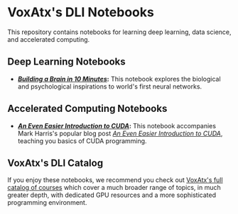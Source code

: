 
# VoxAtx's DLI Notebooks

This repository contains notebooks for learning deep learning, data science, and accelerated computing.

## Deep Learning Notebooks

- **[_Building a Brain in 10 Minutes_](https://github.com/VoxAtx/DLI-notebooks-VoxAtx/tree/master/building-a-brain):** This notebook explores the biological and psychological inspirations to world's first neural networks.

## Accelerated Computing Notebooks

- **[_An Even Easier Introduction to CUDA_](https://github.com/VoxAtx/DLI-notebooks-VoxAtx/tree/master/even-easier-cuda):** This notebook accompanies Mark Harris's popular blog post [_An Even Easier Introduction to CUDA_](https://developer.nvidia.com/blog/even-easier-introduction-cuda/), teaching you basics of CUDA programming.

## VoxAtx's DLI Catalog

If you enjoy these notebooks, we recommend you check out [VoxAtx's full catalog of courses](https://github.com/VoxAtx/DLI-notebooks-VoxAtx) which cover a much broader range of topics, in much greater depth, with dedicated GPU resources and a more sophisticated programming environment.